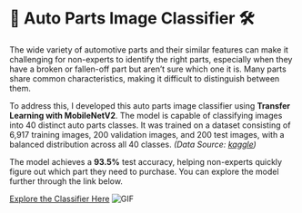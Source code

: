 # 🚗 Auto Parts Image Classifier 🛠️

The wide variety of automotive parts and their similar features can make it challenging for non-experts to identify the right parts, especially when they have a broken or fallen-off part but aren’t sure which one it is. Many parts share common characteristics, making it difficult to distinguish between them.

To address this, I developed this auto parts image classifier using **Transfer Learning with MobileNetV2**. The model is capable of classifying images into 40 distinct auto parts classes. It was trained on a dataset consisting of 6,917 training images, 200 validation images, and 200 test images, with a balanced distribution across all 40 classes. *(Data Source: [kaggle](https://www.kaggle.com/datasets/gpiosenka/car-parts-40-classes))*

The model achieves a **93.5%** test accuracy, helping non-experts quickly figure out which part they need to purchase. You can explore the model further through the link below.

[Explore the Classifier Here](https://autopartsimageclassifier.streamlit.app/)
![GIF](assets/auto_classifier_screenshot.gif)
